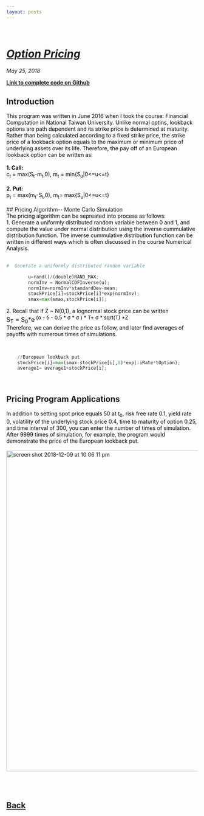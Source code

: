 ```yaml
---
layout: posts
---
```

<br>

# [_Option Pricing_](./index.html)
<i>May 25, 2018</i>

<a href="https://github.com/yipeichan/Lookback-Option-Pricing"><b>Link to complete code on Github</b></a>
<br>
## Introduction
<div class="f">
<font color="black">This program was written in June 2016 when I took the course: Financial Computation in National Taiwan University. Unlike normal optins, lookback options are path dependent and its strike price is determined at maturity. Rather than being calculated according to a fixed strike price, the strike price of a lookback option equals to the maximum or minimum price of underlying assets over its life. Therefore, the pay off of an European lookback option can be written as:<br><br> 
<font color="black"><b>1. Call: </b><br></font>
c<sub>t</sub> = max(S<sub>t</sub>-m<sub>t</sub>,0), m<sub>t</sub> = min{S<sub>u</sub>|0<=u<=t}
<br><br>
<font color="black"><b>2. Put: </b><br></font>
p<sub>t</sub> = max(m<sub>t</sub>-S<sub>t</sub>,0), m<sub>t</sub>= max{S<sub>u</sub>|0<=u<=t}
<br></font></div>
<br>
## Pricing Algorithm-- Monte Carlo Simulation
<div class="f">
<font color="black">The pricing algorithm can be sepreated into process as follows:<br>
1. Generate a uniformly distributed random variable between 0 and 1, and compute the value under normal distribution using the inverse cummulative distribution function. The inverse cummulative distribution function can be written in different ways which is often discussed in the course Numerical Analysis.</font></div>
<br>

```python
#  Generate a uniformly distributed random variable

		u=rand()/(double)RAND_MAX;
		normInv = NormalCDFInverse(u);
		normInv=normInv*standardDev-mean;				
		stockPrice[i]=stockPrice[i]*exp(normInv);
		smax=max(smax,stockPrice[i]);

```
<div class="f", lang="latex"><font color="black">
2. Recall that if Z ~ N(0,1), a lognormal stock price can be written <br>
<font size="3%">
	S<sub>T</sub> = S<sub>0</sub>*e<sup> (&alpha; - &delta; - 0.5 * &sigma; * &sigma; ) * T+ &sigma; * sqrt(T) *Z </sup> 
<br></font>
Therefore, we can derive the price as follow, and later find averages of payoffs with numerous times of simulations.</font></div>
<br>

```python

	//European lookback put
	stockPrice[i]=max(smax-stockPrice[i],0)*exp(-iRate*tOption);
	average1= average1+stockPrice[i];

``` 

<br>

## Pricing Program Applications
<div class="f"><font color="black">
In addition to setting spot price equals 50 at t<sub>0</sub>, risk free rate 0.1, yield rate 0, volatility of the underlying stock price  0.4, time to maturity of option 0.25, and time interval of 300, you can enter the number of times of simulation. After 9999 times of simulation, for example, the program would demonstrate the price of the European lookback put.
<br></font></div>
<br>

<img width="844" alt="screen shot 2018-12-09 at 10 06 11 pm" src="https://user-images.githubusercontent.com/24948460/49698542-41446100-fc00-11e8-967f-a777ddab0b1a.png">
 
  
<br><br>

## [Back](./)
